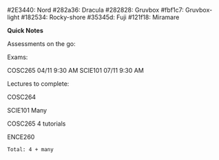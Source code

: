 #2E3440: Nord
#282a36: Dracula
#282828: Gruvbox
#fbf1c7: Gruvbox-light
#182534: Rocky-shore
#35345d: Fuji
#121f18: Miramare

**Quick Notes**

Assessments on the go:

Exams:

COSC265 04/11 9:30 AM
SCIE101 07/11 9:30 AM


Lectures to complete:

COSC264

SCIE101
Many

COSC265
4 tutorials

ENCE260

    Total: 4 + many

